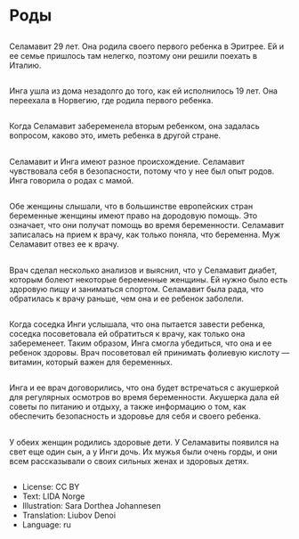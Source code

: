 # Роды

##
Селамавит 29 лет. Она родила своего первого ребенка в Эритрее. Ей и ее семье пришлось там нелегко, поэтому они решили поехать в Италию.

##
Инга ушла из дома незадолго до того, как ей исполнилось 19 лет. Она переехала в Норвегию, где родила первого ребенка.

##
Когда Селамавит забеременела вторым ребенком, она задалась вопросом, каково это, иметь ребенка в другой стране.

##
Селамавит и Инга имеют разное происхождение. Селамавит чувствовала себя в безопасности, потому что у нее был опыт родов. Инга говорила о родах с мамой.

##
Обе женщины слышали, что в большинстве европейских стран беременные женщины имеют право на дородовую помощь. Это означает, что они получат помощь во время беременности. Селамавит записалась на прием к врачу, как только поняла, что беременна. Муж Селамавит отвез ее к врачу.

##
Врач сделал несколько анализов и выяснил, что у Селамавит диабет, которым болеют некоторые беременные женщины. Ей нужно было есть здоровую пищу и заниматься спортом. Селамавит была рада, что обратилась к врачу раньше, чем она и ее ребенок заболели.

##
Когда соседка Инги услышала, что она пытается завести ребенка, соседка посоветовала ей обратиться к врачу, как только она забеременеет. Таким образом, Инга смогла убедиться, что она и ее ребенок здоровы. Врач посоветовал ей принимать фолиевую кислоту — витамин, который важен для беременных.

##
Инга и ее врач договорились, что она будет встречаться с акушеркой для регулярных осмотров во время беременности. Акушерка дала ей советы по питанию и отдыху, а также информацию о том, как обеспечить безопасность и здоровье для себя и своего ребенка.

##
У обеих женщин родились здоровые дети. У Селамавиты появился на свет еще один сын, а у Инги дочь. Их мужья были очень горды, и они всем рассказывали о своих сильных женах и здоровых детях.

##
* License: CC BY
* Text: LIDA Norge
* Illustration: Sara Dorthea Johannesen
* Translation: Liubov Denoi
* Language: ru

